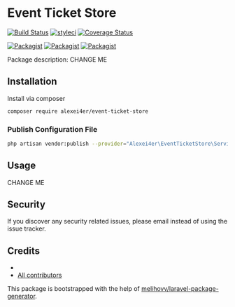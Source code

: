 # Event Ticket Store

[![Build Status](https://travis-ci.org/alexei4er/event-ticket-store.svg?branch=master)](https://travis-ci.org/alexei4er/event-ticket-store)
[![styleci](https://styleci.io/repos/CHANGEME/shield)](https://styleci.io/repos/CHANGEME)
[![Coverage Status](https://coveralls.io/repos/github/alexei4er/event-ticket-store/badge.svg?branch=master)](https://coveralls.io/github/alexei4er/event-ticket-store?branch=master)

[![Packagist](https://img.shields.io/packagist/v/alexei4er/event-ticket-store.svg)](https://packagist.org/packages/alexei4er/event-ticket-store)
[![Packagist](https://poser.pugx.org/alexei4er/event-ticket-store/d/total.svg)](https://packagist.org/packages/alexei4er/event-ticket-store)
[![Packagist](https://img.shields.io/packagist/l/alexei4er/event-ticket-store.svg)](https://packagist.org/packages/alexei4er/event-ticket-store)

Package description: CHANGE ME

## Installation

Install via composer
```bash
composer require alexei4er/event-ticket-store
```

### Publish Configuration File

```bash
php artisan vendor:publish --provider="Alexei4er\EventTicketStore\ServiceProvider" --tag="config"
```

## Usage

CHANGE ME

## Security

If you discover any security related issues, please email 
instead of using the issue tracker.

## Credits

- [](https://github.com/alexei4er/event-ticket-store)
- [All contributors](https://github.com/alexei4er/event-ticket-store/graphs/contributors)

This package is bootstrapped with the help of
[melihovv/laravel-package-generator](https://github.com/melihovv/laravel-package-generator).
